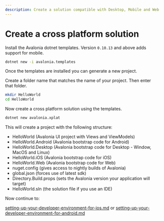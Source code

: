 ```yaml
---
description: Create a solution compatible with Desktop, Mobile and Web
---
```


# Create a cross platform solution

Install the Avalonia dotnet templates. Version `0.10.13` and above adds support for mobile.

```bash
dotnet new -i avalonia.templates
```



Once the templates are installed you can generate a new project.

Create a folder name that matches the name of your project. Then enter that folder.

```bash
mkdir HelloWorld
cd HelloWorld
```



Now create a cross platform solution using the templates.

```bash
dotnet new avalonia.xplat
```



This will create a project with the following structure:

* HelloWorld (Avalonia UI project with Views and ViewModels)
* HelloWorld.Android (Avalonia bootstrap code for Android)
* HelloWorld.Desktop (Avalonia bootstrap code for Desktop - Window, MacOS and Linux)
* HelloWorld.iOS (Avalonia bootstrap code for iOS)
* HelloWorld.Web (Avalonia bootstrap code for Web)
* nuget.config (gives access to nightly builds of Avalonia)
* global.json (forces use of latest sdk)
* Directory.Build.props (sets the Avalonia version your application will target)
* HelloWorld.sln (the solution file if you use an IDE)

Now continue to:

[setting-up-your-developer-environment-for-ios.md](ios/setting-up-your-developer-environment-for-ios.md "mention") or [setting-up-your-developer-environment-for-android.md](android/setting-up-your-developer-environment-for-android.md "mention")
